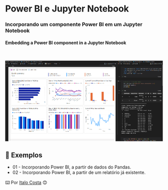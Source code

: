 # **Power BI e Jupyter Notebook**

### Incorporando um componente Power BI em um Jupyter Notebook
#### Embedding a Power BI component in a Jupyter Notebook
<br>

![ScreenShot](screen.png)

## 🚀 Exemplos
* 01 - Incorporando Power BI, a partir de dados do Pandas.
* 02 - Incorporando Power BI, a partir de um relatório já existente.

⌨️ Por [Italo Costa](https://github.com/italomarcelogit) 😊